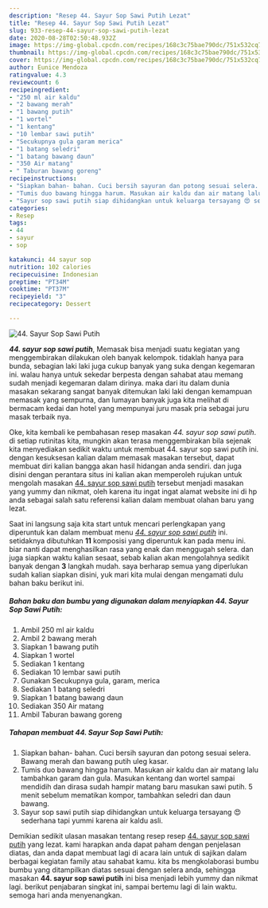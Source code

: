 ```yaml
---
description: "Resep 44. Sayur Sop Sawi Putih Lezat"
title: "Resep 44. Sayur Sop Sawi Putih Lezat"
slug: 933-resep-44-sayur-sop-sawi-putih-lezat
date: 2020-08-28T02:50:48.932Z
image: https://img-global.cpcdn.com/recipes/168c3c75bae790dc/751x532cq70/44-sayur-sop-sawi-putih-foto-resep-utama.jpg
thumbnail: https://img-global.cpcdn.com/recipes/168c3c75bae790dc/751x532cq70/44-sayur-sop-sawi-putih-foto-resep-utama.jpg
cover: https://img-global.cpcdn.com/recipes/168c3c75bae790dc/751x532cq70/44-sayur-sop-sawi-putih-foto-resep-utama.jpg
author: Eunice Mendoza
ratingvalue: 4.3
reviewcount: 6
recipeingredient:
- "250 ml air kaldu"
- "2 bawang merah"
- "1 bawang putih"
- "1 wortel"
- "1 kentang"
- "10 lembar sawi putih"
- "Secukupnya gula garam merica"
- "1 batang seledri"
- "1 batang bawang daun"
- "350 Air matang"
- " Taburan bawang goreng"
recipeinstructions:
- "Siapkan bahan- bahan. Cuci bersih sayuran dan potong sesuai selera. Bawang merah dan bawang putih uleg kasar."
- "Tumis duo bawang hingga harum. Masukan air kaldu dan air matang lalu tambahkan garam dan gula. Masukan kentang dan wortel sampai mendidih dan dirasa sudah hampir matang baru masukan sawi putih. 5 menit sebelum mematikan kompor, tambahkan seledri dan daun bawang."
- "Sayur sop sawi putih siap dihidangkan untuk keluarga tersayang 😍 sederhana tapi yummi karena air kaldu asli."
categories:
- Resep
tags:
- 44
- sayur
- sop

katakunci: 44 sayur sop 
nutrition: 102 calories
recipecuisine: Indonesian
preptime: "PT34M"
cooktime: "PT37M"
recipeyield: "3"
recipecategory: Dessert

---
```



![44. Sayur Sop Sawi Putih](https://img-global.cpcdn.com/recipes/168c3c75bae790dc/751x532cq70/44-sayur-sop-sawi-putih-foto-resep-utama.jpg)

<b><i>44. sayur sop sawi putih</i></b>, Memasak bisa menjadi suatu kegiatan yang menggembirakan dilakukan oleh banyak kelompok. tidaklah hanya para bunda, sebagian laki laki juga cukup banyak yang suka dengan kegemaran ini. walau hanya untuk sekedar berpesta dengan sahabat atau memang sudah menjadi kegemaran dalam dirinya. maka dari itu dalam dunia masakan sekarang sangat banyak ditemukan laki laki dengan kemampuan memasak yang sempurna, dan lumayan banyak juga kita melihat di bermacam kedai dan hotel yang mempunyai juru masak pria sebagai juru masak terbaik nya.



Oke, kita kembali ke pembahasan resep masakan <i>44. sayur sop sawi putih</i>. di setiap rutinitas kita, mungkin akan terasa menggembirakan bila sejenak kita menyediakan sedikit waktu untuk membuat 44. sayur sop sawi putih ini. dengan kesuksesan kalian dalam memasak masakan tersebut, dapat membuat diri kalian bangga akan hasil hidangan anda sendiri. dan juga disini dengan perantara situs ini kalian akan memperoleh rujukan untuk mengolah masakan <u>44. sayur sop sawi putih</u> tersebut menjadi masakan yang yummy dan nikmat, oleh karena itu ingat ingat alamat website ini di hp anda sebagai salah satu referensi kalian dalam membuat olahan baru yang lezat.


Saat ini langsung saja kita start untuk mencari perlengkapan yang diperuntuk kan dalam membuat menu <u><i>44. sayur sop sawi putih</i></u> ini. setidaknya dibutuhkan <b>11</b> komposisi yang diperuntuk kan pada menu ini. biar nanti dapat menghasilkan rasa yang enak dan menggugah selera. dan juga siapkan waktu kalian sesaat, sebab kalian akan mengolahnya sedikit banyak dengan <b>3</b> langkah mudah. saya berharap semua yang diperlukan sudah kalian siapkan disini, yuk mari kita mulai dengan mengamati dulu bahan baku berikut ini.

<!--inarticleads1-->

##### Bahan baku dan bumbu yang digunakan dalam menyiapkan 44. Sayur Sop Sawi Putih:

1. Ambil 250 ml air kaldu
1. Ambil 2 bawang merah
1. Siapkan 1 bawang putih
1. Siapkan 1 wortel
1. Sediakan 1 kentang
1. Sediakan 10 lembar sawi putih
1. Gunakan Secukupnya gula, garam, merica
1. Sediakan 1 batang seledri
1. Siapkan 1 batang bawang daun
1. Sediakan 350 Air matang
1. Ambil  Taburan bawang goreng




<!--inarticleads2-->

##### Tahapan membuat 44. Sayur Sop Sawi Putih:

1. Siapkan bahan- bahan. Cuci bersih sayuran dan potong sesuai selera. Bawang merah dan bawang putih uleg kasar.
1. Tumis duo bawang hingga harum. Masukan air kaldu dan air matang lalu tambahkan garam dan gula. Masukan kentang dan wortel sampai mendidih dan dirasa sudah hampir matang baru masukan sawi putih. 5 menit sebelum mematikan kompor, tambahkan seledri dan daun bawang.
1. Sayur sop sawi putih siap dihidangkan untuk keluarga tersayang 😍 sederhana tapi yummi karena air kaldu asli.




Demikian sedikit ulasan masakan tentang resep resep <u>44. sayur sop sawi putih</u> yang lezat. kami harapkan anda dapat paham dengan penjelasan diatas, dan anda dapat membuat lagi di acara lain untuk di sajikan dalam berbagai kegiatan family atau sahabat kamu. kita bs mengkolaborasi bumbu bumbu yang ditampilkan diatas sesuai dengan selera anda, sehingga masakan <b>44. sayur sop sawi putih</b> ini bisa menjadi lebih yummy dan nikmat lagi. berikut penjabaran singkat ini, sampai bertemu lagi di lain waktu. semoga hari anda menyenangkan.
